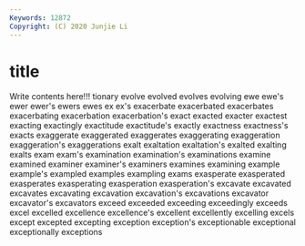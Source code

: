 ```yaml
---
Keywords: 12872
Copyright: (C) 2020 Junjie Li
---
```


# title

Write contents here!!!
tionary 
evolve
evolved 
evolves 
evolving 
ewe 
ewe's 
ewer 
ewer's 
ewers 
ewes 
ex
ex's 
exacerbate 
exacerbated 
exacerbates 
exacerbating 
exacerbation 
exacerbation's 
exact 
exacted 
exacter
exactest 
exacting 
exactingly 
exactitude 
exactitude's 
exactly 
exactness 
exactness's 
exacts 
exaggerate
exaggerated 
exaggerates 
exaggerating 
exaggeration 
exaggeration's 
exaggerations 
exalt 
exaltation 
exaltation's 
exalted
exalting 
exalts 
exam 
exam's 
examination 
examination's 
examinations 
examine 
examined 
examiner
examiner's 
examiners 
examines 
examining 
example 
example's 
exampled 
examples 
exampling 
exams
exasperate 
exasperated 
exasperates 
exasperating 
exasperation 
exasperation's 
excavate 
excavated 
excavates 
excavating
excavation 
excavation's 
excavations 
excavator 
excavator's 
excavators 
exceed 
exceeded 
exceeding 
exceedingly
exceeds 
excel 
excelled 
excellence 
excellence's 
excellent 
excellently 
excelling 
excels 
except
excepted 
excepting 
exception 
exception's 
exceptionable 
exceptional 
exceptionally 
exceptions 
